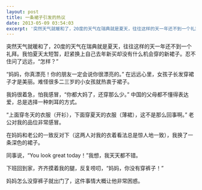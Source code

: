```yaml
---
layout: post
title: 一条裙子引发的热议
date: 2013-05-09 03:54:03
excerpt: '突然天气就暖和了，20度的天气在瑞典就是夏天，往往这样的天一年还不到一个礼拜。我怕夏天太短暂，赶紧换上自己去年新买却没有什么机会穿的新裙子。忍不住问了远远，“怎样？”'
---
```




突然天气就暖和了，20度的天气在瑞典就是夏天，往往这样的天一年还不到一个礼拜。我怕夏天太短暂，赶紧换上自己去年新买却没有什么机会穿的新裙子。忍不住问了远远，“怎样？”


“妈妈，你真漂亮！你的朋友一定会说你很漂亮的。”
在远远心里，女孩子长发穿裙子才是美丽。难怪很多二三岁的小女孩就热衷于裙子。

我妈很着急，怕我感冒，“你都大妈了，还穿那么少。”
中国的父母都不懂得表达爱，总是选择一种刺耳的方式。

“上面穿冬天的衣服（开衫），下面穿夏天的衣服（薄裙），这不是那么回事啊。”
老公对我的品位非常感冒。

在妈妈和老公的一致反对下（这两人对我的衣着看法总是惊人地一致），我换了一条深色的裙子。

同事说，“You look great today！”我想，我天天都不错。

下班回到家，齐齐摸着我的腿，反复唠叨，“妈妈，你没有穿裤子！”


妈妈怎么没穿裤子就出门了，这件事情大概让他非常困惑。


